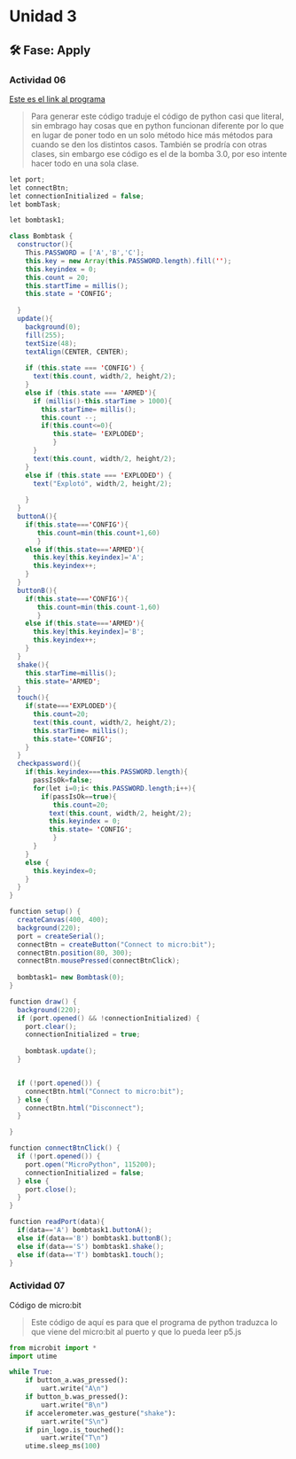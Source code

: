 # Unidad 3


## 🛠 Fase: Apply

### Actividad 06

[Este es el link al programa](https://editor.p5js.org/CaroG1986/sketches/N7SY7VIPb)

>Para generar este código traduje el código de python casi que literal, sin embrago hay cosas que en python funcionan diferente por lo que en lugar de poner todo en un solo método hice más métodos para cuando se den los distintos casos. También se prodría con otras clases, sin embargo ese código es el de la bomba 3.0, por eso intente hacer todo en una sola clase.

``` java script
let port;
let connectBtn;
let connectionInitialized = false;
let bombTask;

let bombtask1;

class Bombtask {
  constructor(){
    This.PASSWORD = ['A','B','C'];
    this.key = new Array(this.PASSWORD.length).fill('');
    this.keyindex = 0;
    this.count = 20;
    this.startTime = millis();
    this.state = 'CONFIG';
    
  }
  update(){
    background(0);
    fill(255);
    textSize(48);
    textAlign(CENTER, CENTER);
    
    if (this.state === 'CONFIG') {
      text(this.count, width/2, height/2);
    }
    else if (this.state === 'ARMED'){
      if (millis()-this.starTime > 1000){
        this.starTime= millis();
        this.count --;
        if(this.count<=0){
           this.state= 'EXPLODED';
           }
      }
      text(this.count, width/2, height/2);
    }
    else if (this.state === 'EXPLODED') {
      text("Explotó", width/2, height/2);
    
    }
  }
  buttonA(){
    if(this.state==='CONFIG'){
       this.count=min(this.count+1,60)
       }
    else if(this.state==='ARMED'){
      this.key[this.keyindex]='A';
      this.keyindex++;
    }
  }
  buttonB(){
    if(this.state==='CONFIG'){
       this.count=min(this.count-1,60)
       }
    else if(this.state==='ARMED'){
      this.key[this.keyindex]='B';
      this.keyindex++;
    }
  }
  shake(){
    this.starTime=millis();
    this.state='ARMED';
  }
  touch(){
    if(state==='EXPLODED'){
      this.count=20;
      text(this.count, width/2, height/2);
      this.starTime= millis();
      this.state='CONFIG';
    }
  }
  checkpassword(){
    if(this.keyindex===this.PASSWORD.length){
      passIsOk=false;
      for(let i=0;i< this.PASSWORD.length;i++){
        if(passIsOk==true){
           this.count=20;
          text(this.count, width/2, height/2);
          this.keyindex = 0;
          this.state= 'CONFIG';
           }
      }
    }
    else {
      this.keyindex=0;
    }
  }
}

function setup() {
  createCanvas(400, 400);
  background(220);
  port = createSerial();
  connectBtn = createButton("Connect to micro:bit");
  connectBtn.position(80, 300);
  connectBtn.mousePressed(connectBtnClick);
  
  bombtask1= new Bombtask(0);
}

function draw() {
  background(220);
  if (port.opened() && !connectionInitialized) {
    port.clear();
    connectionInitialized = true;
    
    bombtask.update();
  }


  if (!port.opened()) {
    connectBtn.html("Connect to micro:bit");
  } else {
    connectBtn.html("Disconnect");
  }

}

function connectBtnClick() {
  if (!port.opened()) {
    port.open("MicroPython", 115200);
    connectionInitialized = false;
  } else {
    port.close();
  }
}

function readPort(data){
  if(data=='A') bombtask1.buttonA();
  else if(data=='B') bombtask1.buttonB();
  else if(data=='S') bombtask1.shake();
  else if(data=='T') bombtask1.touch();
}
```

### Actividad 07

Código de micro:bit 

>Este código de aquí es para que el programa de python traduzca lo que viene del micro:bit al puerto y que lo pueda leer p5.js

``` python
from microbit import *
import utime

while True:
    if button_a.was_pressed():
        uart.write("A\n")
    if button_b.was_pressed():
        uart.write("B\n")
    if accelerometer.was_gesture("shake"):
        uart.write("S\n")
    if pin_logo.is_touched():
        uart.write("T\n")
    utime.sleep_ms(100)
```

